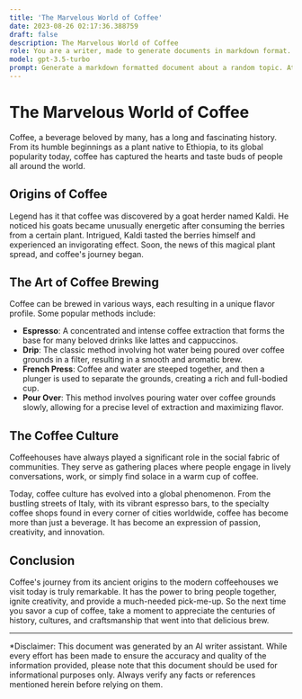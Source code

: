 ```yaml
---
title: 'The Marvelous World of Coffee'
date: 2023-08-26 02:17:36.388759
draft: false
description: The Marvelous World of Coffee
role: You are a writer, made to generate documents in markdown format. It is very important that all of the documents you generate are in valid markdown format.
model: gpt-3.5-turbo
prompt: Generate a markdown formatted document about a random topic. At the bottom, include a disclaimer explaining that the document was generated by you. The first line of the document should be the title. Make sure that the entire document is in proper markdown format, using a mix of various tags to make the document visually appealing.
---
```


# The Marvelous World of Coffee

Coffee, a beverage beloved by many, has a long and fascinating history. From its humble beginnings as a plant native to Ethiopia, to its global popularity today, coffee has captured the hearts and taste buds of people all around the world.

## Origins of Coffee

Legend has it that coffee was discovered by a goat herder named Kaldi. He noticed his goats became unusually energetic after consuming the berries from a certain plant. Intrigued, Kaldi tasted the berries himself and experienced an invigorating effect. Soon, the news of this magical plant spread, and coffee's journey began.

## The Art of Coffee Brewing

Coffee can be brewed in various ways, each resulting in a unique flavor profile. Some popular methods include:

- **Espresso**: A concentrated and intense coffee extraction that forms the base for many beloved drinks like lattes and cappuccinos.
- **Drip**: The classic method involving hot water being poured over coffee grounds in a filter, resulting in a smooth and aromatic brew.
- **French Press**: Coffee and water are steeped together, and then a plunger is used to separate the grounds, creating a rich and full-bodied cup.
- **Pour Over**: This method involves pouring water over coffee grounds slowly, allowing for a precise level of extraction and maximizing flavor.

## The Coffee Culture

Coffeehouses have always played a significant role in the social fabric of communities. They serve as gathering places where people engage in lively conversations, work, or simply find solace in a warm cup of coffee.

Today, coffee culture has evolved into a global phenomenon. From the bustling streets of Italy, with its vibrant espresso bars, to the specialty coffee shops found in every corner of cities worldwide, coffee has become more than just a beverage. It has become an expression of passion, creativity, and innovation.

## Conclusion

Coffee's journey from its ancient origins to the modern coffeehouses we visit today is truly remarkable. It has the power to bring people together, ignite creativity, and provide a much-needed pick-me-up. So the next time you savor a cup of coffee, take a moment to appreciate the centuries of history, cultures, and craftsmanship that went into that delicious brew.

---

*Disclaimer: This document was generated by an AI writer assistant. While every effort has been made to ensure the accuracy and quality of the information provided, please note that this document should be used for informational purposes only. Always verify any facts or references mentioned herein before relying on them.